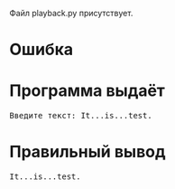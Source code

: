 Файл playback.py присутствует.
# Ошибка
# Программа выдаёт
<pre>
Введите текст: It...is...test.
</pre>
# Правильный вывод
<pre>It...is...test.
</pre>